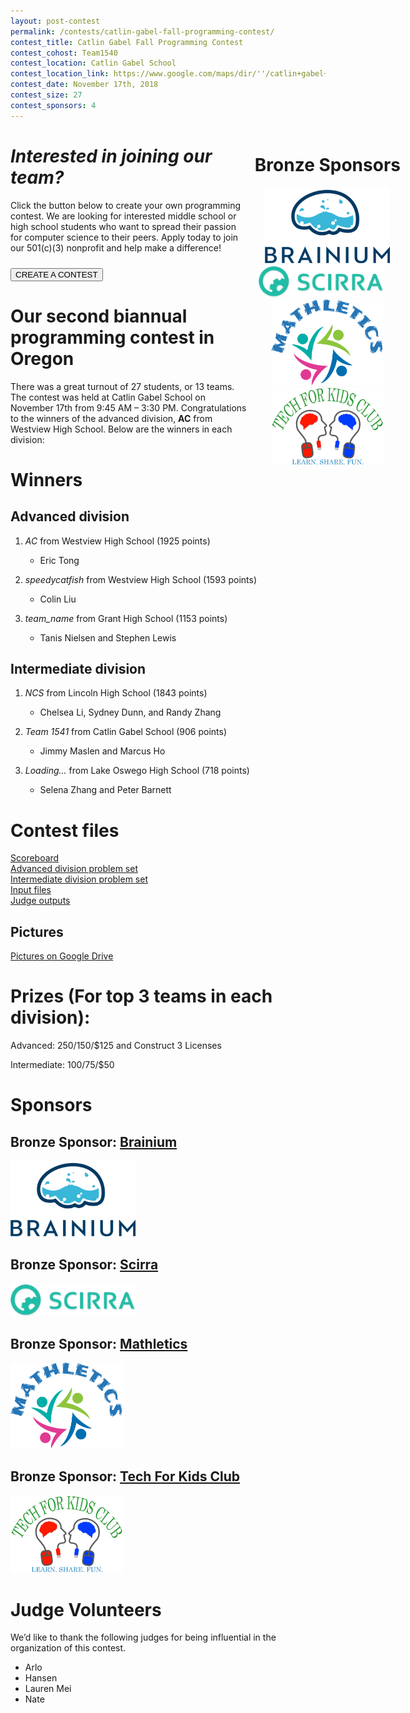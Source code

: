 ```yaml
---
layout: post-contest
permalink: /contests/catlin-gabel-fall-programming-contest/
contest_title: Catlin Gabel Fall Programming Contest
contest_cohost: Team1540
contest_location: Catlin Gabel School
contest_location_link: https://www.google.com/maps/dir/''/catlin+gabel+school/data=!4m5!4m4!1m0!1m2!1m1!1s0x549509433a879379:0x688f19935355949f?sa=X&ved=2ahUKEwj2kdrV45fdAhXfHTQIHUdLBt0Q9RcwE3oECAcQEw
contest_date: November 17th, 2018
contest_size: 27
contest_sponsors: 4
---
```


<div style="float: right; margin-right: -120px; margin-left: 10px; text-align: center;">
  <h1 style="text-align: left;"><b>Bronze Sponsors</b></h1>
  <a href="http://www.brainiumstudios.com"><img src="/assets/images/sponsor_brainium.png" alt="Brainium" style="width: 200px;"></a>  
  <br>
  <a href="http://www.scirra.com"><img src="/assets/images/sponsor_scirra.png" alt="Scirra" style="width: 200px; margin-right: 20px;"></a>
  <br>
  <a href="https://www.themathletics.com/"><img src="/assets/images/sponsor_mathletics.png" alt="Mathletics" style="width: 180px;"></a>
  <br>
  <a href="https://www.tech4kidsclub.org/"><img src="/assets/images/sponsor_t4k.png" alt="Tech4Kids" style="width: 180px;"></a>
</div>

# _Interested in joining our team?_

Click the button below to create your own programming contest. We are looking for interested middle school or high school students who want to spread their passion for computer science to their peers. Apply today to join our 501(c)(3) nonprofit and help make a difference!

<a href = "/contests/create"><button class = "contests-header-section-button" style="margin-top:10px">CREATE A CONTEST</button></a>

# Our second biannual programming contest in Oregon

There was a great turnout of 27 students, or 13 teams. The contest was held at Catlin Gabel School on November 17th from 9:45 AM – 3:30 PM. Congratulations to the winners of the advanced division, **AC** from Westview High School. Below are the winners in each division:

# Winners

## Advanced division

1. _AC_ from Westview High School (1925 points)

    - Eric Tong
2. _speedycatfish_ from Westview High School (1593 points)

    - Colin Liu
3. _team_name_ from Grant High School (1153 points)

    - Tanis Nielsen and Stephen Lewis

## Intermediate division

1. _NCS_ from Lincoln High School (1843 points)

    - Chelsea Li, Sydney Dunn, and Randy Zhang
2. _Team 1541_ from Catlin Gabel School (906 points)

    - Jimmy Maslen and Marcus Ho
3. _Loading..._ from Lake Oswego High School (718 points)

    - Selena Zhang and Peter Barnett

# Contest files

[Scoreboard](/assets/docs/fall_2018_cgs/scoreboard.pdf)  
[Advanced division problem set](/assets/docs/fall_2018_cgs/advanced_problem_set.pdf)  
[Intermediate division problem set](/assets/docs/fall_2018_cgs/intermediate_problem_set.pdf)  
[Input files](/assets/docs/fall_2018_cgs/judges_data.pdf)  
[Judge outputs](/assets/docs/fall_2018_cgs/inputs:outputs.zip)  

## Pictures

[Pictures on Google Drive](https://drive.google.com/drive/folders/1krjZLL68ndqJqJ3DI-RtTgwqkY_y5kcO?usp=sharing)

# Prizes (For top 3 teams in each division): 

Advanced: $250/$150/$125 and Construct 3 Licenses

Intermediate: $100/$75/$50

# Sponsors

## **Bronze Sponsor:** <a href="http://www.brainiumstudios.com">Brainium</a>

<a href="http://www.brainiumstudios.com"><img src="/assets/images/sponsor_brainium.png" alt="Brainium" style="width: 200px; margin-right: 20px;"></a>

## **Bronze Sponsor:** <a href="http://www.scirra.com">Scirra</a>

<a href="http://www.scirra.com"><img src="/assets/images/sponsor_scirra.png" alt="Scirra" style="width: 200px; margin-right: 20px;"></a>

## **Bronze Sponsor:** <a href="https://www.themathletics.com">Mathletics</a>

<a href="https://www.themathletics.com/"><img src="/assets/images/sponsor_mathletics.png" alt="Mathletics" style="width: 180px;"></a>

## **Bronze Sponsor:** <a href="https://www.tech4kidsclub.org">Tech For Kids Club</a>

<a href="https://www.tech4kidsclub.org/"><img src="/assets/images/sponsor_t4k.png" alt="Tech4Kids" style="width: 180px;"></a>

# Judge Volunteers

We’d like to thank the following judges for being influential in the organization of this contest.

- Arlo
- Hansen
- Lauren Mei
- Nate
